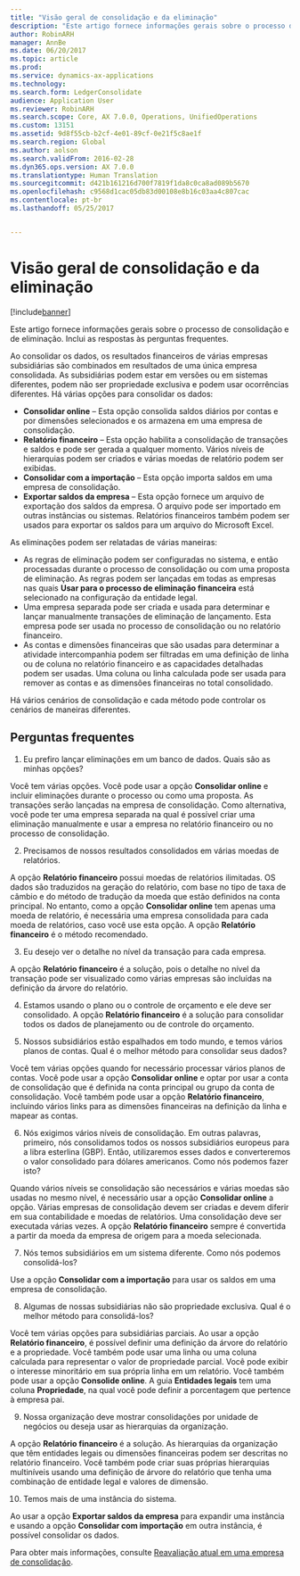 ```yaml
---
title: "Visão geral de consolidação e da eliminação"
description: "Este artigo fornece informações gerais sobre o processo de consolidação e de eliminação. Inclui as respostas às perguntas frequentes."
author: RobinARH
manager: AnnBe
ms.date: 06/20/2017
ms.topic: article
ms.prod: 
ms.service: dynamics-ax-applications
ms.technology: 
ms.search.form: LedgerConsolidate
audience: Application User
ms.reviewer: RobinARH
ms.search.scope: Core, AX 7.0.0, Operations, UnifiedOperations
ms.custom: 13151
ms.assetid: 9d8f55cb-b2cf-4e01-89cf-0e21f5c8ae1f
ms.search.region: Global
ms.author: aolson
ms.search.validFrom: 2016-02-28
ms.dyn365.ops.version: AX 7.0.0
ms.translationtype: Human Translation
ms.sourcegitcommit: d421b161216d700f7819f1da8c0ca8ad089b5670
ms.openlocfilehash: c9568d1cac05db83d00108e8b16c03aa4c807cac
ms.contentlocale: pt-br
ms.lasthandoff: 05/25/2017


---
```


# <a name="consolidation-and-elimination-overview"></a>Visão geral de consolidação e da eliminação

[!include[banner](../includes/banner.md)]


Este artigo fornece informações gerais sobre o processo de consolidação e de eliminação. Inclui as respostas às perguntas frequentes.

Ao consolidar os dados, os resultados financeiros de várias empresas subsidiárias são combinados em resultados de uma única empresa consolidada. As subsidiárias podem estar em versões ou em sistemas diferentes, podem não ser propriedade exclusiva e podem usar ocorrências diferentes. Há várias opções para consolidar os dados:

-   **Consolidar online** – Esta opção consolida saldos diários por contas e por dimensões selecionados e os armazena em uma empresa de consolidação.
-   **Relatório financeiro** – Esta opção habilita a consolidação de transações e saldos e pode ser gerada a qualquer momento. Vários níveis de hierarquias podem ser criados e várias moedas de relatório podem ser exibidas.
-   **Consolidar com a importação** – Esta opção importa saldos em uma empresa de consolidação.
-   **Exportar saldos da empresa** – Esta opção fornece um arquivo de exportação dos saldos da empresa. O arquivo pode ser importado em outras instâncias ou sistemas. Relatórios financeiros também podem ser usados para exportar os saldos para um arquivo do Microsoft Excel.

As eliminações podem ser relatadas de várias maneiras:

-   As regras de eliminação podem ser configuradas no sistema, e então processadas durante o processo de consolidação ou com uma proposta de eliminação. As regras podem ser lançadas em todas as empresas nas quais **Usar para o processo de eliminação financeira** está selecionado na configuração da entidade legal.
-   Uma empresa separada pode ser criada e usada para determinar e lançar manualmente transações de eliminação de lançamento. Esta empresa pode ser usada no processo de consolidação ou no relatório financeiro.
-   As contas e dimensões financeiras que são usadas para determinar a atividade intercompanhia podem ser filtradas em uma definição de linha ou de coluna no relatório financeiro e as capacidades detalhadas podem ser usadas. Uma coluna ou linha calculada pode ser usada para remover as contas e as dimensões financeiras no total consolidado.

Há vários cenários de consolidação e cada método pode controlar os cenários de maneiras diferentes.

## <a name="frequently-asked-questions"></a>Perguntas frequentes
1.  Eu prefiro lançar eliminações em um banco de dados. Quais são as minhas opções?

Você tem várias opções. Você pode usar a opção **Consolidar online** e incluir eliminações durante o processo ou como uma proposta. As transações serão lançadas na empresa de consolidação. Como alternativa, você pode ter uma empresa separada na qual é possível criar uma eliminação manualmente e usar a empresa no relatório financeiro ou no processo de consolidação.

2.  Precisamos de nossos resultados consolidados em várias moedas de relatórios.

A opção **Relatório financeiro** possui moedas de relatórios ilimitadas. OS dados são traduzidos na geração do relatório, com base no tipo de taxa de câmbio e do método de tradução da moeda que estão definidos na conta principal. No entanto, como a opção **Consolidar online** tem apenas uma moeda de relatório, é necessária uma empresa consolidada para cada moeda de relatórios, caso você use esta opção. A opção **Relatório financeiro** é o método recomendado.

3.  Eu desejo ver o detalhe no nível da transação para cada empresa.

A opção **Relatório financeiro** é a solução, pois o detalhe no nível da transação pode ser visualizado como várias empresas são incluídas na definição da árvore do relatório.

4.  Estamos usando o plano ou o controle de orçamento e ele deve ser consolidado.
A opção **Relatório financeiro** é a solução para consolidar todos os dados de planejamento ou de controle do orçamento.

5.  Nossos subsidiários estão espalhados em todo mundo, e temos vários planos de contas. Qual é o melhor método para consolidar seus dados?

Você tem várias opções quando for necessário processar vários planos de contas. Você pode usar a opção **Consolidar online** e optar por usar a conta de consolidação que é definida na conta principal ou grupo da conta de consolidação. Você também pode usar a opção **Relatório financeiro**, incluindo vários links para as dimensões financeiras na definição da linha e mapear as contas.

6.  Nós exigimos vários níveis de consolidação. Em outras palavras, primeiro, nós consolidamos todos os nossos subsidiários europeus para a libra esterlina (GBP). Então, utilizaremos esses dados e converteremos o valor consolidado para dólares americanos. Como nós podemos fazer isto?

Quando vários níveis se consolidação são necessários e várias moedas são usadas no mesmo nível, é necessário usar a opção **Consolidar online** a opção. Várias empresas de consolidação devem ser criadas e devem diferir em sua contabilidade e moedas de relatórios. Uma consolidação deve ser executada várias vezes. A opção **Relatório financeiro** sempre é convertida a partir da moeda da empresa de origem para a moeda selecionada.

7.  Nós temos subsidiários em um sistema diferente. Como nós podemos consolidá-los?

Use a opção **Consolidar com a importação** para usar os saldos em uma empresa de consolidação.

8.  Algumas de nossas subsidiárias não são propriedade exclusiva. Qual é o melhor método para consolidá-los?

Você tem várias opções para subsidiárias parciais. Ao usar a opção **Relatório financeiro**, é possível definir uma definição da árvore do relatório e a propriedade. Você também pode usar uma linha ou uma coluna calculada para representar o valor de propriedade parcial. Você pode exibir o interesse minoritário em sua própria linha em um relatório. Você também pode usar a opção **Consolide online**. A guia **Entidades legais** tem uma coluna **Propriedade**, na qual você pode definir a porcentagem que pertence à empresa pai.

9.  Nossa organização deve mostrar consolidações por unidade de negócios ou deseja usar as hierarquias da organização.

A opção **Relatório financeiro** é a solução. As hierarquias da organização que têm entidades legais ou dimensões financeiras podem ser descritas no relatório financeiro. Você também pode criar suas próprias hierarquias multiníveis usando uma definição de árvore do relatório que tenha uma combinação de entidade legal e valores de dimensão.

10. Temos mais de uma instância do sistema.

Ao usar a opção **Exportar saldos da empresa** para expandir uma instância e usando a opção **Consolidar com importação** em outra instância, é possível consolidar os dados.


Para obter mais informações, consulte [Reavaliação atual em uma empresa de consolidação](..\general-ledger\currency-revaluation-consolidation-company.md).



